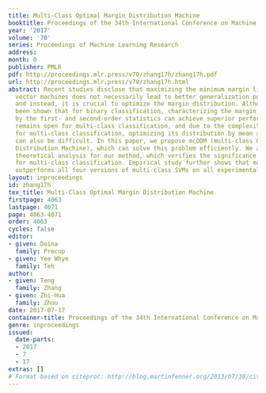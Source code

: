 ```yaml
---
title: Multi-Class Optimal Margin Distribution Machine
booktitle: Proceedings of the 34th International Conference on Machine Learning
year: '2017'
volume: '70'
series: Proceedings of Machine Learning Research
address: 
month: 0
publisher: PMLR
pdf: http://proceedings.mlr.press/v70/zhang17h/zhang17h.pdf
url: http://proceedings.mlr.press/v70/zhang17h.html
abstract: Recent studies disclose that maximizing the minimum margin like support
  vector machines does not necessarily lead to better generalization performances,
  and instead, it is crucial to optimize the margin distribution. Although it has
  been shown that for binary classification, characterizing the margin distribution
  by the first- and second-order statistics can achieve superior performance. It still
  remains open for multi-class classification, and due to the complexity of margin
  for multi-class classification, optimizing its distribution by mean and variance
  can also be difficult. In this paper, we propose mcODM (multi-class Optimal margin
  Distribution Machine), which can solve this problem efficiently. We also give a
  theoretical analysis for our method, which verifies the significance of margin distribution
  for multi-class classification. Empirical study further shows that mcODM always
  outperforms all four versions of multi-class SVMs on all experimental data sets.
layout: inproceedings
id: zhang17h
tex_title: Multi-Class Optimal Margin Distribution Machine
firstpage: 4063
lastpage: 4071
page: 4063-4071
order: 4063
cycles: false
editor:
- given: Doina
  family: Precup
- given: Yee Whye
  family: Teh
author:
- given: Teng
  family: Zhang
- given: Zhi-Hua
  family: Zhou
date: 2017-07-17
container-title: Proceedings of the 34th International Conference on Machine Learning
genre: inproceedings
issued:
  date-parts:
  - 2017
  - 7
  - 17
extras: []
# Format based on citeproc: http://blog.martinfenner.org/2013/07/30/citeproc-yaml-for-bibliographies/
---
```

